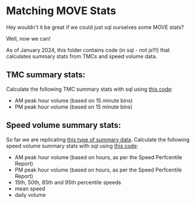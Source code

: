# Matching MOVE Stats

Hey wouldn't it be great if we could just sql ourselves some MOVE stats? 

Well, now we can!

As of January 2024, this folder contains code (in sql - not js!!!) that calculates summary stats from TMCs and speed volume data.

## TMC summary stats:
Calculate the following TMC summary stats with sql using [this code](tmc_stats.sql):
- AM peak hour volume (based on 15 minute bins)
- PM peak hour volume (based on 15 minute bins)

## Speed volume summary stats:
So far we are replicating [this type of summary data](https://move.intra.prod-toronto.ca/view/location/s1:Ab_DAA/POINTS/reports/ATR_SPEED_VOLUME).
Calculate the following speed volume summary stats with sql using [this code](speedvol_stats.sql):
- AM peak hour volume (based on hours, as per the Speed Perfcentile Report)
- PM peak hour volume (based on hours, as per the Speed Perfcentile Report)
- 15th, 50th, 85th and 95th percentile speeds
- mean speed
- daily volume